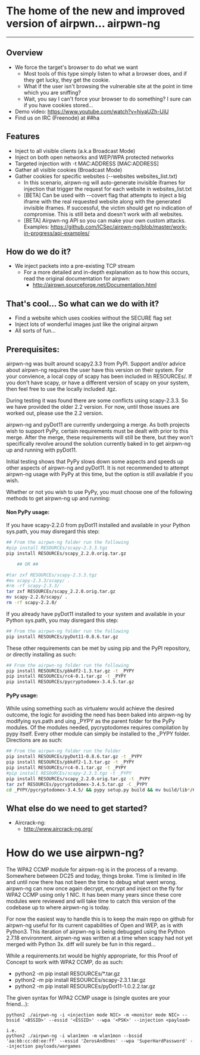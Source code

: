 The home of the new and improved version of airpwn... airpwn-ng
==============================================================
<hr>

Overview
---

* We force the target's browser to do what we want
	* Most tools of this type simply listen to what a browser does, and if they get lucky, they get the cookie.
	* What if the user isn't browsing the vulnerable site at the point in time which you are sniffing?
	* Wait, you say I can't force your browser to do something?  I sure can if you have cookies stored...
* Demo video: https://www.youtube.com/watch?v=hiyaUZh-UiU
* Find us on IRC (Freenode) at ##ha

Features
---

- Inject to all visible clients (a.k.a Broadcast Mode)
- Inject on both open networks and WEP/WPA protected networks
- Targeted injection with -t MAC:ADDRESS [MAC:ADDRESS]
- Gather all visible cookies (Broadcast Mode)
- Gather cookies for specific websites (--websites websites_list.txt)
	- In this scenario, airpwn-ng will auto-generate invisible iframes for injection that trigger the request for each website in websites_list.txt
	- [BETA] Can be used with --covert flag that attempts to inject a big iframe with the real requested website along with the generated invisible iframes. If successful, the victim should get no indication of compromise. This is still beta and doesn't work with all websites.
	- [BETA] Airpwn-ng API so you can make your own custom attacks. Examples: https://github.com/ICSec/airpwn-ng/blob/master/work-in-progress/api-examples/

How do we do it?
---
* We inject packets into a pre-existing TCP stream
    * For a more detailed and in-depth explanation as to how this occurs, read the original documentation for airpwn:
        * http://airpwn.sourceforge.net/Documentation.html


That's cool...  So what can we do with it?
---
- Find a website which uses cookies without the SECURE flag set
- Inject lots of wonderful images just like the original airpwn
- All sorts of fun...

Prerequisites:
---
airpwn-ng was built around scapy2.3.3 from PyPI.  Support and/or advice about airpwn-ng requires the user have this version on their system.  For your convience, a local copy of scapy has been included in RESOURCEs/.  If you don't have scapy, or have a different version of scapy on your system, then feel free to use the locally included .tgz.

During testing it was found there are some conflicts using scapy-2.3.3. So we have provided the older 2.2 version. For now, until those issues are worked out, please use the 2.2 version.

airpwn-ng and pyDot11 are currently undergoing a merge.  As both projects wish to support PyPy, certain requirements must be dealt with prior to this merge.  After the merge, these requirements will still be there, but they won't specifically revolve around the solution currently baked in to get airpwn-ng up and running with pyDot11.

Initial testing shows that PyPy slows down some aspects and speeds up other aspects of airpwn-ng and pyDot11.  It is not recommended to attempt airpwn-ng usage with PyPy at this time, but the option is still available if you wish.

Whether or not you wish to use PyPy, you must choose one of the following methods to get airpwn-ng up and running:

#### Non PyPy usage:
If you have scapy-2.2.0 from pyDot11 installed and available in your Python sys.path, you may disregard this step:
````bash
## From the airpwn-ng folder run the following
#pip install RESOURCEs/scapy-2.3.3.tgz
pip install RESOURCEs/scapy_2.2.0.orig.tar.gz

    ## OR ##

#tar zxf RESOURCEs/scapy-2.3.3.tgz
#mv scapy-2.3.3/scapy/ .
#rm -rf scapy-2.3.3/
tar zxf RESOURCEs/scapy_2.2.0.orig.tar.gz
mv scapy-2.2.0/scapy/ .
rm -rf scapy-2.2.0/
````
If you already have pyDot11 installed to your system and available in your Python sys.path, you may disregard this step:
````bash
## From the airpwn-ng folder run the following
pip install RESOURCEs/pyDot11-0.8.6.tar.gz
````
These other requirements can be met by using pip and the PyPI repository, or directly installing as such:
````bash
## From the airpwn-ng folder run the following
pip install RESOURCEs/pbkdf2-1.3.tar.gz -t _PYPY
pip install RESOURCEs/rc4-0.1.tar.gz -t _PYPY
pip install RESOURCEs/pycryptodomex-3.4.5.tar.gz
````

#### PyPy usage:
While using something such as virtualenv would achieve the desired outcome, the logic for avoiding the need has been baked into airpwn-ng by modifying sys.path and uing _PYPY as the parent folder for the PyPy modules.  Of the modules needed, pycryptodomex requires compilation by pypy itself.  Every other module can simply be installed to the _PYPY folder.  Directions are as such:
````bash
## From the airpwn-ng folder run the folder
pip install RESOURCEs/pyDot11-0.8.6.tar.gz -t _PYPY
pip install RESOURCEs/pbkdf2-1.3.tar.gz -t _PYPY
pip install RESOURCEs/rc4-0.1.tar.gz -t _PYPY
#pip install RESOURCEs/scapy-2.3.3.tgz -t _PYPY
pip install RESOURCEs/scapy_2.2.0.orig.tar.gz -t _PYPY
tar zxf RESOURCEs/pycryptodomex-3.4.5.tar.gz -C _PYPY
cd _PYPY/pycryptodomex-3.4.5/ && pypy setup.py build && mv build/lib*/Cryptodome ../ && cd ../../ && rm -rf _PYPY/pycryptodomex-3.4.5/
````


What else do we need to get started?
---
* Aircrack-ng:
  * http://www.aircrack-ng.org/

# How do we use airpwn-ng?
The WPA2 CCMP module for airpwn-ng is in the process of a revamp.  Somewhere between DC25 and today, things broke.  Time is limited in life and until now there has not been the time to debug what went wrong.  airpwn-ng can now once again decrypt, encrypt and inject on the fly for WPA2 CCMP using only 1 NIC.  It has been many years since these core modules were reviewed and will take time to catch this version of the codebase up to where airpwn-ng is today.

For now the easiest way to handle this is to keep the main repo on github for airpwn-ng useful for its current capabilities of Open and WEP, as is with Python3.  This iteration of airpwn-ng is being debugged using the Python 2.7.18 environment.  airpwn-ng was written at a time when scapy had not yet merged with Python 3x.  diff will surely be fun in this regard...

While a requirements.txt would be highly appropriate, for this Proof of Concept to work with WPA2 CCMP, do as such:
- python2 -m pip install RESOURCEs/*.tar.gz
- python2 -m pip install RESOURCEs/scapy-2.3.1.tar.gz
- python2 -m pip install RESOURCEs/pyDot11-1.0.2.2.tar.gz

The given syntax for WPA2 CCMP usage is (single quotes are your friend...):
```
python2 ./airpwn-ng -i <injection mode NIC> -m <monitor mode NIC> --bssid '<BSSID>' --essid '<ESSID>' --wpa '<PSK>' --injection <payload>

i.e.
python2 ./airpwn-ng -i wlan1mon -m wlan1mon --bssid 'aa:bb:cc:dd:ee:ff' --essid 'ZerosAndOnes' --wpa 'SuperHardPassword' --injection payloads/wargames
```
